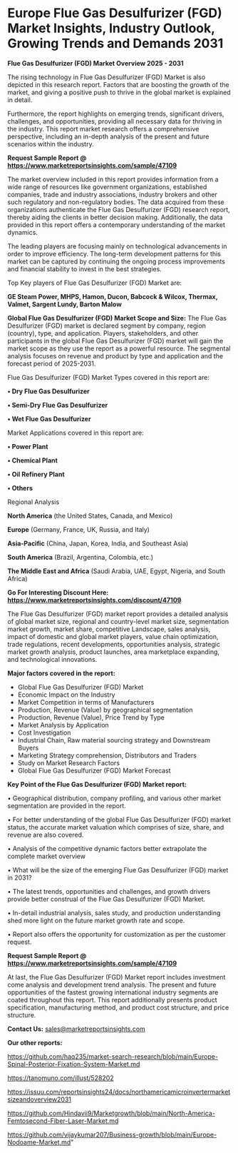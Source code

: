 # Europe Flue Gas Desulfurizer (FGD) Market Insights, Industry Outlook, Growing Trends and Demands 2031

<Strong> Flue Gas Desulfurizer (FGD) Market Overview 2025 - 2031</strong>

The rising technology in Flue Gas Desulfurizer (FGD) Market is also depicted in this research report. Factors that are boosting the growth of the market, and giving a positive push to thrive in the global market is explained in detail.

Furthermore, the report highlights on emerging trends, significant drivers, challenges, and opportunities, providing all necessary data for thriving in the industry. This report market research offers a comprehensive perspective, including an in-depth analysis of the present and future scenarios within the industry.

<strong>Request Sample Report @ <a href=https://www.marketreportsinsights.com/sample/47109>https://www.marketreportsinsights.com/sample/47109</a></strong>

The market overview included in this report provides information from a wide range of resources like government organizations, established companies, trade and industry associations, industry brokers and other such regulatory and non-regulatory bodies. The data acquired from these organizations authenticate the Flue Gas Desulfurizer (FGD) research report, thereby aiding the clients in better decision making. Additionally, the data provided in this report offers a contemporary understanding of the market dynamics.

The leading players are focusing mainly on technological advancements in order to improve efficiency. The long-term development patterns for this market can be captured by continuing the ongoing process improvements and financial stability to invest in the best strategies.

Top Key players of Flue Gas Desulfurizer (FGD) Market are:

<strong>GE Steam Power, MHPS, Hamon, Ducon, Babcock & Wilcox, Thermax, Valmet, Sargent Lundy, Barton Malow</strong>

<strong><b>Global Flue Gas Desulfurizer (FGD) Market Scope and Size:</b></strong>
The Flue Gas Desulfurizer (FGD) market is declared segment by company, region (country), type, and application. Players, stakeholders, and other participants in the global Flue Gas Desulfurizer (FGD) market will gain the market scope as they use the report as a powerful resource. The segmental analysis focuses on revenue and product by type and application and the forecast period of 2025-2031.

Flue Gas Desulfurizer (FGD) Market Types covered in this report are:

<strong>•  Dry Flue Gas Desulfurizer

•  Semi-Dry Flue Gas Desulfurizer

•  Wet Flue Gas Desulfurizer</strong>

Market Applications covered in this report are:

<strong>•  Power Plant

•  Chemical Plant

•  Oil Refinery Plant

•  Others</strong> 

Regional Analysis

<strong>North America</strong> (the United States, Canada, and Mexico)

<strong>Europe</strong> (Germany, France, UK, Russia, and Italy)

<strong>Asia-Pacific</strong> (China, Japan, Korea, India, and Southeast Asia)

<strong>South America</strong> (Brazil, Argentina, Colombia, etc.)

<strong>The Middle East and Africa</strong> (Saudi Arabia, UAE, Egypt, Nigeria, and South Africa)

<strong>Go For Interesting Discount Here: <a href=https://www.marketreportsinsights.com/discount/47109>https://www.marketreportsinsights.com/discount/47109</a></strong>

The Flue Gas Desulfurizer (FGD) market report provides a detailed analysis of global market size, regional and country-level market size, segmentation market growth, market share, competitive Landscape, sales analysis, impact of domestic and global market players, value chain optimization, trade regulations, recent developments, opportunities analysis, strategic market growth analysis, product launches, area marketplace expanding, and technological innovations.

<strong><b>Major factors covered in the report:</b></strong>
<ul>
  <li>Global Flue Gas Desulfurizer (FGD) Market </li>
  <li>Economic Impact on the Industry</li>
  <li>Market Competition in terms of Manufacturers</li>
  <li>Production, Revenue (Value) by geographical segmentation</li>
  <li>Production, Revenue (Value), Price Trend by Type</li>
  <li>Market Analysis by Application</li>
  <li>Cost Investigation</li>
  <li>Industrial Chain, Raw material sourcing strategy and Downstream Buyers</li>
  <li>Marketing Strategy comprehension, Distributors and Traders</li>
  <li>Study on Market Research Factors</li>
  <li>Global Flue Gas Desulfurizer (FGD) Market Forecast</li>
</ul>

<strong><b>Key Point of the Flue Gas Desulfurizer (FGD) Market report:</b></strong>

• Geographical distribution, company profiling, and various other market segmentation are provided in the report.

• For better understanding of the global Flue Gas Desulfurizer (FGD) market status, the accurate market valuation which comprises of size, share, and revenue are also covered.

• Analysis of the competitive dynamic factors better extrapolate the complete market overview

• What will be the size of the emerging Flue Gas Desulfurizer (FGD) market in 2031?

• The latest trends, opportunities and challenges, and growth drivers provide better construal of the Flue Gas Desulfurizer (FGD) Market.

• In-detail industrial analysis, sales study, and production understanding shed more light on the future market growth rate and scope.

• Report also offers the opportunity for customization as per the customer request.

<strong>Request Sample Report @ <a href=https://www.marketreportsinsights.com/sample/47109>https://www.marketreportsinsights.com/sample/47109</a></strong>

At last, the Flue Gas Desulfurizer (FGD) Market report includes investment come analysis and development trend analysis. The present and future opportunities of the fastest growing international industry segments are coated throughout this report. This report additionally presents product specification, manufacturing method, and product cost structure, and price structure.

<strong>Contact Us:</strong>
sales@marketreportsinsights.com

<strong>Our other reports:</strong>

<a href=https://github.com/haq235/market-search-research/blob/main/Europe-Spinal-Posterior-Fixation-System-Market.md>https://github.com/haq235/market-search-research/blob/main/Europe-Spinal-Posterior-Fixation-System-Market.md</a>

<a href=https://tanomuno.com/illust/528202>https://tanomuno.com/illust/528202</a>

<a href=https://issuu.com/reportsinsights24/docs/northamericamicroinvertermarketsizeandoverview2031>https://issuu.com/reportsinsights24/docs/northamericamicroinvertermarketsizeandoverview2031</a>

<a href=https://github.com/Hindavii9/Marketgrowth/blob/main/North-America-Femtosecond-Fiber-Laser-Market.md>https://github.com/Hindavii9/Marketgrowth/blob/main/North-America-Femtosecond-Fiber-Laser-Market.md</a>

<a href=https://github.com/vijaykumar207/Business-growth/blob/main/Europe-Nodoame-Market.md>https://github.com/vijaykumar207/Business-growth/blob/main/Europe-Nodoame-Market.md</a>"
